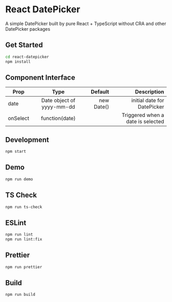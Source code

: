# React DatePicker

A simple DatePicker built by pure React + TypeScript without CRA and other DatePicker packages

## Get Started

```bash
cd react-datepicker
npm install
```

## Component Interface

| Prop     |           Type            |    Default |                       Description |
| -------- | :-----------------------: | ---------: | --------------------------------: |
| date     | Date object of yyyy-mm-dd | new Date() |       initial date for DatePicker |
| onSelect |      function(date)       |            | Triggered when a date is selected |

## Development

```bash
npm start
```

## Demo

```bash
npm run demo
```

## TS Check

```bash
npm run ts-check
```

## ESLint

```bash
npm run lint
npm run lint:fix
```

## Prettier

```bash
npm run prettier
```

## Build

```bash
npm run build
```
